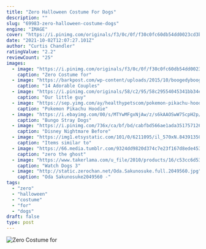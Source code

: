```yaml
---
title: "Zero Halloween Costume For Dogs"
description: ""
slug: "69983-zero-halloween-costume-dogs"
engine: "IMAGE"
cover: "https://i.pinimg.com/originals/f3/0c/0f/f30c0fc60db54dd0023cd3bada954495.png"
date: "2021-10-02T12:07:27.101Z"
author: "Curtis Chandler"
ratingValue: "2.2"
reviewCount: "25"
images:
  - image: "https://i.pinimg.com/originals/f3/0c/0f/f30c0fc60db54dd0023cd3bada954495.png"
    caption: "Zero Costume for"
  - image: "https://barkpost.com/wp-content/uploads/2015/10/boogedyboogedyboo.jpg"
    caption: "14 Adorable Couples"
  - image: "https://i.pinimg.com/originals/58/c2/95/58c29554045341bb34ec1882d25d3b78.jpg"
    caption: "Our little guy"
  - image: "https://sep.yimg.com/ay/healthypetscom/pokemon-pikachu-hoodie-dog-costume-small-9.jpg"
    caption: "Pokemon Pikachu Hoodie"
  - image: "https://i.ebayimg.com/00/s/MTYwMFgxNjAw/z/s6kAAOSwW75cpH2p/$_57.JPG?set_id=8800005007"
    caption: "Bungo Stray Dogs"
  - image: "https://i.pinimg.com/736x/ca/bf/bd/cabfbd566ae1ada351757126739f474f--pet-costumes-nightmare-before-christmas.jpg"
    caption: "Disney Nightmare Before"
  - image: "https://img1.etsystatic.com/101/0/6211095/il_570xN.843913501_5gcy.jpg"
    caption: "Items similar to"
  - image: "https://66.media.tumblr.com/9324dd9820d374c7e23f167d8ede4532/tumblr_pegehmLuxt1twj1wao1_500.jpg"
    caption: "zero the ghost"
  - image: "https://www.takerlama.com/u_file/2010/products/16/c53cc6d53a.jpg"
    caption: "Watch Dogs 3"
  - image: "http://static.zerochan.net/Oda.Sakunosuke.full.2049560.jpg"
    caption: "Oda Sakunosuke2049560 -"
tags:
  - "zero"
  - "halloween"
  - "costume"
  - "for"
  - "dogs"
draft: false
type: post
---
```



![Zero Costume for](https://i.pinimg.com/originals/f3/0c/0f/f30c0fc60db54dd0023cd3bada954495.png "Zero Costume for")


<!--inArticleAds-->

<!--galleryOne-->


<!--inArticleAds-->

<!--galleryTwo-->


<!--galleryThree-->

